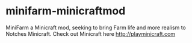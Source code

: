 minifarm-minicraftmod
=====================

MiniFarm a Minicraft mod, seeking to bring Farm life and more realism to Notches Minicraft. Check out Minicraft here http://playminicraft.com
